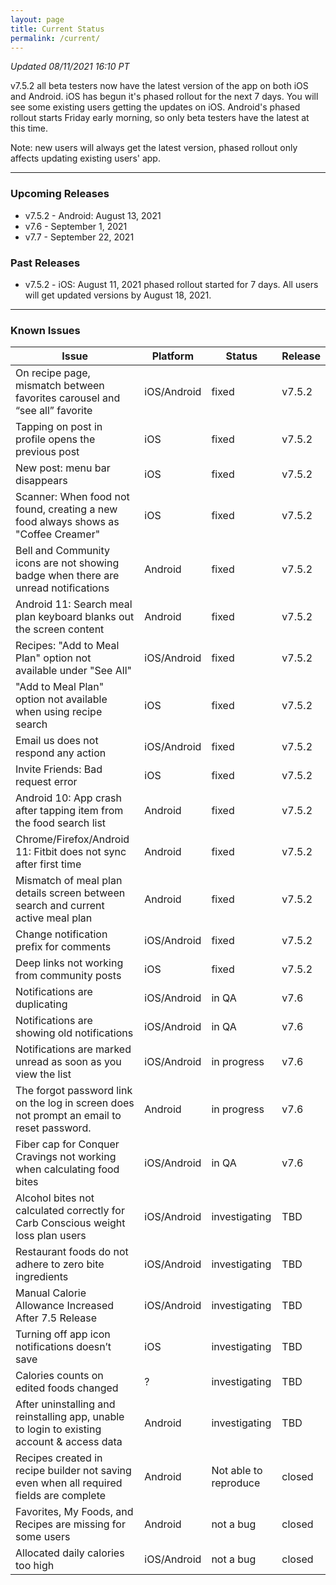 ```yaml
---
layout: page
title: Current Status
permalink: /current/
---
```


_Updated 08/11/2021 16:10 PT_

v7.5.2 all beta testers now have the latest version of the app on both iOS and
Android. iOS has begun it's phased rollout for the next 7 days. You will see
some existing users getting the updates on iOS. Android's phased rollout starts
Friday early morning, so only beta testers have the latest at this time.

Note: new users will always get the latest version, phased rollout only affects
updating existing users' app.

***

### Upcoming Releases
- v7.5.2 - Android: August 13, 2021
- v7.6   - September 1, 2021
- v7.7   - September 22, 2021

### Past Releases
- v7.5.2 - iOS: August 11, 2021 phased rollout started for 7 days. All users
  will get updated versions by August 18, 2021.

***

### Known Issues

|Issue                          |Platform   | Status    | Release           |
| ---                           | ---       | ---       | ---               |
|On recipe page, mismatch between favorites carousel and “see all” favorite|iOS/Android|fixed| v7.5.2               |
|Tapping on post in profile opens the previous post|iOS|fixed| v7.5.2               |
|New post: menu bar disappears  |iOS|fixed| v7.5.2      
|Scanner: When food not found, creating a new food always shows as "Coffee Creamer" |iOS|fixed| v7.5.2 
|Bell and Community icons are not showing badge when there are unread notifications  |Android|fixed| v7.5.2 
|Android 11: Search meal plan keyboard blanks out the screen content |Android|fixed| v7.5.2 
|Recipes: "Add to Meal Plan" option not available under "See All" |iOS/Android|fixed| v7.5.2 
|"Add to Meal Plan" option not available when using recipe search |iOS|fixed| v7.5.2 
|Email us does not respond any action  |iOS/Android|fixed| v7.5.2 
|Invite Friends: Bad request error |iOS|fixed| v7.5.2 |
|Android 10: App crash after tapping item from the food search list  |Android|fixed| v7.5.2              |
|Chrome/Firefox/Android 11: Fitbit does not sync after first time  |Android|fixed| v7.5.2              |
|Mismatch of meal plan details screen between search and current active meal plan |Android|fixed| v7.5.2              |
|Change notification prefix for comments  |iOS/Android|fixed| v7.5.2              |
|Deep links not working from community posts|iOS|fixed| v7.5.2|
|Notifications are duplicating  |iOS/Android|in QA| v7.6              |
|Notifications are showing old notifications  |iOS/Android|in QA| v7.6               |
|Notifications are marked unread as soon as you view the list |iOS/Android|in progress| v7.6               |
|The forgot password link on the log in screen does not prompt an email to reset password.|Android|in progress| v7.6               |
|Fiber cap for Conquer Cravings not working when calculating food bites |iOS/Android|in QA| v7.6|
|Alcohol bites not calculated correctly for Carb Conscious weight loss plan users |iOS/Android|investigating| TBD|
|Restaurant foods do not adhere to zero bite ingredients |iOS/Android|investigating| TBD|
|Manual Calorie Allowance Increased After 7.5 Release |iOS/Android|investigating| TBD               |
|Turning off app icon notifications doesn’t save|iOS|investigating| TBD               |
|Calories counts on edited foods changed|?|investigating| TBD               |
|After uninstalling and reinstalling app, unable to login to existing account & access data|Android|investigating| TBD               |
|Recipes created in recipe builder not saving even when all required fields are complete|Android|Not able to reproduce| closed               |
|Favorites, My Foods, and Recipes are missing for some users|Android|not a bug| closed               |
|Allocated daily calories too high|iOS/Android|not a bug| closed               |
